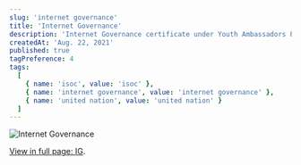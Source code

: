 ```yaml
---
slug: 'internet governance'
title: 'Internet Governance'
description: 'Internet Governance certificate under Youth Ambassadors Program by ISOC (UN Affiliated)'
createdAt: 'Aug. 22, 2021'
published: true
tagPreference: 4
tags:
  [
    { name: 'isoc', value: 'isoc' },
    { name: 'internet governance', value: 'internet governance' },
    { name: 'united nation', value: 'united nation' }
  ]
---
```

![Internet Governance](/images/skills/ig.jpg)
    <p><a href="/pdf/NSE_4_Certification.pdf"><span class="color-change font-medium">View in full page: </span></a> <a href="/pdf/ig.pdf"> <span class="emphasis">IG</span></a>.</p>
